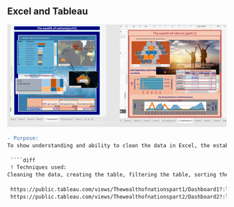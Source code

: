 ## Excel and Tableau 

![Tableau](Tableau.PNG)

````diff
- Purpose: 
To show understanding and ability to clean the data in Excel, the establishment of relationships, their reflection and visualization in Tableau.
 
 ````diff
 ! Techniques used:
Cleaning the data, creating the table, filtering the table, sorting the data by client requirements, analysing the information,  creating charts and dashboards. 

 https://public.tableau.com/views/Thewealthofnationspart1/Dashboard1?:language=en-GB&:display_count=n&:origin=viz_share_link
 https://public.tableau.com/views/Thewealthofnationspart2/Dashboard2?:language=en-GB&:display_count=n&:origin=viz_share_link


